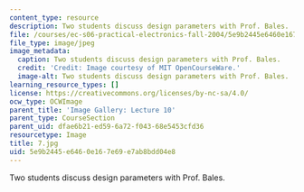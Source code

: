 ```yaml
---
content_type: resource
description: Two students discuss design parameters with Prof. Bales.
file: /courses/ec-s06-practical-electronics-fall-2004/5e9b2445e6460e167e69e7ab8bdd04e8_7.jpg
file_type: image/jpeg
image_metadata:
  caption: Two students discuss design parameters with Prof. Bales.
  credit: 'Credit: Image courtesy of MIT OpenCourseWare.'
  image-alt: Two students discuss design parameters with Prof. Bales.
learning_resource_types: []
license: https://creativecommons.org/licenses/by-nc-sa/4.0/
ocw_type: OCWImage
parent_title: 'Image Gallery: Lecture 10'
parent_type: CourseSection
parent_uid: dfae6b21-ed59-6a72-f043-68e5453cfd36
resourcetype: Image
title: 7.jpg
uid: 5e9b2445-e646-0e16-7e69-e7ab8bdd04e8
---
```

Two students discuss design parameters with Prof. Bales.